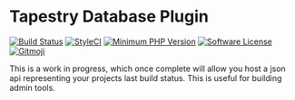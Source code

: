 # Tapestry Database Plugin

[![Build Status](https://travis-ci.org/tapestry-cloud/api.svg?branch=master)](https://travis-ci.org/tapestry-cloud/api)
[![StyleCI](https://styleci.io/repos/111844198/shield?branch=master)](https://styleci.io/repos/111844198)
[![Minimum PHP Version](https://img.shields.io/badge/php-%3E%3D%205.6-8892BF.svg?style=flat-square)](https://php.net/)
[![Software License](https://img.shields.io/badge/license-MIT-brightgreen.svg?style=flat-square)](LICENSE)
[![Gitmoji](https://img.shields.io/badge/gitmoji-%20😜%20😍-FFDD67.svg?style=flat-square)](https://gitmoji.carloscuesta.me)

This is a work in progress, which once complete will allow you host a json api representing your projects last build status. This is useful for building admin tools.
